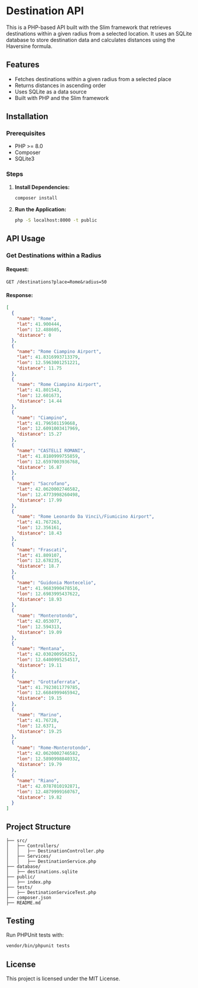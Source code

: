 # Destination API

This is a PHP-based API built with the Slim framework that retrieves destinations within a given radius from a selected location. It uses an SQLite database to store destination data and calculates distances using the Haversine formula.

## Features
- Fetches destinations within a given radius from a selected place
- Returns distances in ascending order
- Uses SQLite as a data source
- Built with PHP and the Slim framework

## Installation
### Prerequisites
- PHP >= 8.0
- Composer
- SQLite3

### Steps
1. **Install Dependencies:**
   ```sh
   composer install
   ```
2. **Run the Application:**
   ```sh
   php -S localhost:8000 -t public
   ```

## API Usage
### **Get Destinations within a Radius**
#### **Request:**
```
GET /destinations?place=Rome&radius=50
```
#### **Response:**
```json
[
  {
    "name": "Rome",
    "lat": 41.900444,
    "lon": 12.488605,
    "distance": 0
  },
  {
    "name": "Rome Ciampino Airport",
    "lat": 41.8316993713379,
    "lon": 12.5963001251221,
    "distance": 11.75
  },
  {
    "name": "Rome Ciampino Airport",
    "lat": 41.801543,
    "lon": 12.601673,
    "distance": 14.44
  },
  {
    "name": "Ciampino",
    "lat": 41.796501159668,
    "lon": 12.6091003417969,
    "distance": 15.27
  },
  {
    "name": "CASTELLI ROMANI",
    "lat": 41.8180999755859,
    "lon": 12.6597003936768,
    "distance": 16.87
  },
  {
    "name": "Sacrofano",
    "lat": 42.0620002746582,
    "lon": 12.4773998260498,
    "distance": 17.99
  },
  {
    "name": "Rome Leonardo Da Vinci\/Fiumicino Airport",
    "lat": 41.767263,
    "lon": 12.356161,
    "distance": 18.43
  },
  {
    "name": "Frascati",
    "lat": 41.809107,
    "lon": 12.678235,
    "distance": 18.7
  },
  {
    "name": "Guidonia Montecelio",
    "lat": 41.9683990478516,
    "lon": 12.6983995437622,
    "distance": 18.93
  },
  {
    "name": "Monterotondo",
    "lat": 42.053077,
    "lon": 12.594313,
    "distance": 19.09
  },
  {
    "name": "Mentana",
    "lat": 42.030200958252,
    "lon": 12.6400995254517,
    "distance": 19.11
  },
  {
    "name": "Grottaferrata",
    "lat": 41.7923011779785,
    "lon": 12.6684999465942,
    "distance": 19.15
  },
  {
    "name": "Marino",
    "lat": 41.76728,
    "lon": 12.6371,
    "distance": 19.25
  },
  {
    "name": "Rome-Monterotondo",
    "lat": 42.0620002746582,
    "lon": 12.5890998840332,
    "distance": 19.79
  },
  {
    "name": "Riano",
    "lat": 42.0787010192871,
    "lon": 12.4879999160767,
    "distance": 19.82
  }
]
```

## Project Structure
```
├── src/
│   ├── Controllers/
│   │   ├── DestinationController.php
│   ├── Services/
│   │   ├── DestinationService.php
├── database/
│   ├── destinations.sqlite
├── public/
│   ├── index.php
├── tests/
│   ├── DestinationServiceTest.php
├── composer.json
├── README.md
```

## Testing
Run PHPUnit tests with:
```sh
vendor/bin/phpunit tests
```

## License
This project is licensed under the MIT License.

